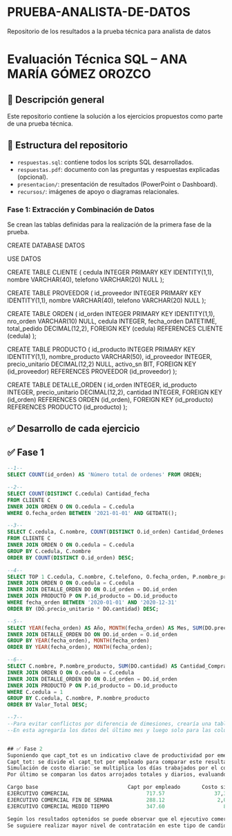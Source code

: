 # PRUEBA-ANALISTA-DE-DATOS
Repositorio de los resultados a la prueba técnica para analista de datos
# Evaluación Técnica SQL – ANA MARÍA GÓMEZ OROZCO

## 🧩 Descripción general
Este repositorio contiene la solución a los ejercicios propuestos como parte de una prueba técnica.

## 📁 Estructura del repositorio
- `respuestas.sql`: contiene todos los scripts SQL desarrollados.
- `respuestas.pdf`: documento con las preguntas y respuestas explicadas (opcional).
- `presentacion/`: presentación de resultados (PowerPoint o Dashboard).
- `recursos/`: imágenes de apoyo o diagramas relacionales.


### Fase 1: Extracción y Combinación de Datos
Se crean las tablas definidas para la realización de la primera fase de la prueba. 


CREATE DATABASE DATOS

USE DATOS

CREATE TABLE CLIENTE (
	cedula INTEGER PRIMARY KEY IDENTITY(1,1),
    nombre VARCHAR(40),
    telefono VARCHAR(20) NULL
);

CREATE TABLE PROVEEDOR (
	id_proveedor INTEGER PRIMARY KEY IDENTITY(1,1),
	nombre VARCHAR(40),
    telefono VARCHAR(20) NULL
);

CREATE TABLE ORDEN (
	id_orden INTEGER PRIMARY KEY IDENTITY(1,1),
	nro_orden VARCHAR(10) NULL,
	cedula INTEGER,
    fecha_orden DATETIME,
    total_pedido DECIMAL(12,2),
	FOREIGN KEY (cedula) REFERENCES CLIENTE (cedula)
);

CREATE TABLE PRODUCTO (
	id_producto INTEGER PRIMARY KEY IDENTITY(1,1),
    nombre_producto VARCHAR(50),
	id_proveedor INTEGER,
    precio_unitario DECIMAL(12,2) NULL,
	activo_sn BIT,
	FOREIGN KEY (id_proveedor) REFERENCES PROVEEDOR (id_proveedor)
);

CREATE TABLE DETALLE_ORDEN (
	id_orden INTEGER,
    id_producto INTEGER,
    precio_unitario DECIMAL(12,2),
	cantidad INTEGER,
	FOREIGN KEY (id_orden) REFERENCES ORDEN (id_orden),
	FOREIGN KEY (id_producto) REFERENCES PRODUCTO (id_producto)
);


## ✅ Desarrollo de cada ejercicio
## ✅ Fase 1
```sql
--1--
SELECT COUNT(id_orden) AS 'Número total de ordenes' FROM ORDEN;

--2--
SELECT COUNT(DISTINCT C.cedula) Cantidad_fecha
FROM CLIENTE C
INNER JOIN ORDEN O ON O.cedula = C.cedula
WHERE O.fecha_orden BETWEEN '2021-01-01' AND GETDATE();

--3--
SELECT C.cedula, C.nombre, COUNT(DISTINCT O.id_orden) Cantidad_Ordenes
FROM CLIENTE C
INNER JOIN ORDEN O ON O.cedula = C.cedula
GROUP BY C.cedula, C.nombre
ORDER BY COUNT(DISTINCT O.id_orden) DESC; 

--4--
SELECT TOP 1 C.cedula, C.nombre, C.telefono, O.fecha_orden, P.nombre_producto, DO.cantidad, DO.precio_unitario FROM CLIENTE C
INNER JOIN ORDEN O ON O.cedula = C.cedula
INNER JOIN DETALLE_ORDEN DO ON O.id_orden = DO.id_orden
INNER JOIN PRODUCTO P ON P.id_producto = DO.id_producto
WHERE fecha_orden BETWEEN '2020-01-01' AND '2020-12-31'
ORDER BY (DO.precio_unitario * DO.cantidad) DESC;

--5--
SELECT YEAR(fecha_orden) AS Año, MONTH(fecha_orden) AS Mes, SUM(DO.precio_unitario * DO.cantidad) AS 'Valor total vendido' FROM ORDEN O
INNER JOIN DETALLE_ORDEN DO ON DO.id_orden = O.id_orden
GROUP BY YEAR(fecha_orden), MONTH(fecha_orden)
ORDER BY YEAR(fecha_orden), MONTH(fecha_orden);

--6--
SELECT C.nombre, P.nombre_producto, SUM(DO.cantidad) AS Cantidad_Comprada,SUM(DO.cantidad * DO.precio_unitario) AS Valor_Total FROM CLIENTE C
INNER JOIN ORDEN O ON O.cedula = C.cedula
INNER JOIN DETALLE_ORDEN DO ON O.id_orden = DO.id_orden
INNER JOIN PRODUCTO P ON P.id_producto = DO.id_producto
WHERE C.cedula = 1
GROUP BY C.cedula, C.nombre, P.nombre_producto
ORDER BY Valor_Total DESC;

--7--
--Para evitar conflictos por diferencia de dimesiones, crearía una tabla temporal que cargue la nueva columna.
--En esta agregaría los datos del último mes y luego solo para las columnas compatibles realizaría la inserción con la nueva estructura


## ✅ Fase 2
Suponiendo que capt_tot es un indicativo clave de productividad por emepleado, se crea una tabla donde se desglozan los datos de la siguiente manera:
Capt_tot: se divide el capt_tot por empleado para comparar este resultado con una simulación de costo diario (Se toma un valor de ejemplo para el costo diario por ejecutivo). 
Simulación de costo diario: se multiplica los días trabajados por el costo del día (simulado) y se multiplica este dato por el porcentaje asignado a cada tipo de candidato.
Por último se comparan los datos arrojados totales y diarios, evaluando la productividad según el tipo de candidato.

Cargo base                             Capt por empleado       Costo simulado     Capt/Costo
EJERCUTIVO COMERCIAL                         717.57                37,308,955        0.0000192
EJERCUTIVO COMERCIAL FIN DE SEMANA           288.12                 2,011,972        0.0001432
EJERCUTIVO COMERCIAL MEDIO TIEMPO            347.60                   866,713        0.0004010

Según los resultados optenidos se puede observar que el ejecutivo comercial de medio tiempo es el de mayor captación por costo,  es el más productivo por valor pagado según los porcentajes asignados.
Se suguiere realizar mayor nivel de contratación en este tipo de candidato dado que este representa una mayor productiva que incluso el ejecutivo de tiempo completo el cual tiene gran aporte y valor a nivel general pero menos productividad.
















